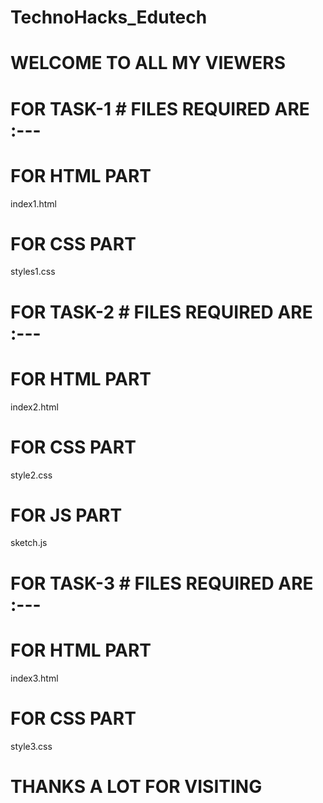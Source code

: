 # TechnoHacks_Edutech

# WELCOME TO ALL MY VIEWERS #

# FOR TASK-1 # FILES  REQUIRED ARE :---
FOR HTML PART
==============
index1.html

FOR CSS PART
=============
styles1.css

# FOR TASK-2 # FILES  REQUIRED ARE :---
FOR HTML PART
==============
index2.html

FOR CSS PART
=============
style2.css

FOR JS PART
============
sketch.js

# FOR TASK-3 # FILES  REQUIRED ARE :---
FOR HTML PART
==============
index3.html

FOR CSS PART
=============
style3.css

# THANKS A LOT FOR VISITING #
